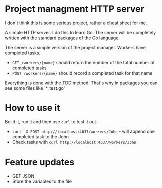 # Project managment HTTP server

I don't think this is some serious project, rather a cheat sheet for me.

A simple HTTP server. I do this to learn Go. The server will be completely written with the standard packages of the Go language.

The server is a simple version of the project manager. Workers have completed tasks.
-   `GET /workers/{name}` should return the number of the total number of completed tasks
-   `POST /workers/{name}` should record a completed task for that name

Everything is done with the TDD method. That's why in packages you can see some files like '*_test.go'

# How to use it
Build it, run it and then use `curl` to test it out.
- `curl -X POST http://localhost:4637/workers/John` - will append one completed task to the John
- Check tasks with `curl http://localhost:4637/workers/John` 

# Feature updates
- GET JSON
- Store the variables to the file
